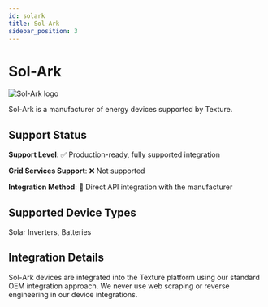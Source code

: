 ```yaml
---
id: solark
title: Sol-Ark
sidebar_position: 3
---
```


# Sol-Ark

<div style={{ textAlign: 'center', margin: '20px 0' }}>
  <img 
    src="https://device.cms.texture.energy/logo/%20Sol-Ark%20Vector%20Icon.svg" 
    alt="Sol-Ark logo" 
    style={{ maxWidth: '200px', maxHeight: '150px' }}
  />
</div>

Sol-Ark is a manufacturer of energy devices supported by Texture.



## Support Status

**Support Level**: ✅ Production-ready, fully supported integration

**Grid Services Support**: ❌ Not supported

**Integration Method**: 🔌 Direct API integration with the manufacturer

## Supported Device Types

Solar Inverters, Batteries

## Integration Details

Sol-Ark devices are integrated into the Texture platform using our standard OEM integration approach. We never use web scraping or reverse engineering in our device integrations.



